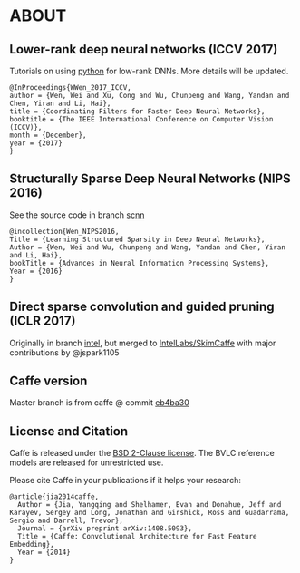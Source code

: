 # ABOUT 
## Lower-rank deep neural networks (ICCV 2017)
Tutorials on using [python](/python) for low-rank DNNs. More details will be updated.
```
@InProceedings{WWen_2017_ICCV,
author = {Wen, Wei and Xu, Cong and Wu, Chunpeng and Wang, Yandan and Chen, Yiran and Li, Hai},
title = {Coordinating Filters for Faster Deep Neural Networks},
booktitle = {The IEEE International Conference on Computer Vision (ICCV)},
month = {December},
year = {2017}
}
```
## Structurally Sparse Deep Neural Networks (NIPS 2016)
See the source code in branch [scnn](https://github.com/wenwei202/caffe/tree/scnn)
```
@incollection{Wen_NIPS2016,
Title = {Learning Structured Sparsity in Deep Neural Networks},
Author = {Wen, Wei and Wu, Chunpeng and Wang, Yandan and Chen, Yiran and Li, Hai},
bookTitle = {Advances in Neural Information Processing Systems},
Year = {2016}
}
```
## Direct sparse convolution and guided pruning (ICLR 2017)
Originally in branch [intel](https://github.com/wenwei202/caffe/tree/intel), but merged to [IntelLabs/SkimCaffe](https://github.com/IntelLabs/SkimCaffe) with major contributions by @jspark1105

## Caffe version
Master branch is from caffe @ commit [eb4ba30](https://github.com/BVLC/caffe/commit/eb4ba30e3c4899edc7a9713158d61503fa8ecf90)

## License and Citation

Caffe is released under the [BSD 2-Clause license](https://github.com/BVLC/caffe/blob/master/LICENSE).
The BVLC reference models are released for unrestricted use.

Please cite Caffe in your publications if it helps your research:

    @article{jia2014caffe,
      Author = {Jia, Yangqing and Shelhamer, Evan and Donahue, Jeff and Karayev, Sergey and Long, Jonathan and Girshick, Ross and Guadarrama, Sergio and Darrell, Trevor},
      Journal = {arXiv preprint arXiv:1408.5093},
      Title = {Caffe: Convolutional Architecture for Fast Feature Embedding},
      Year = {2014}
    }
